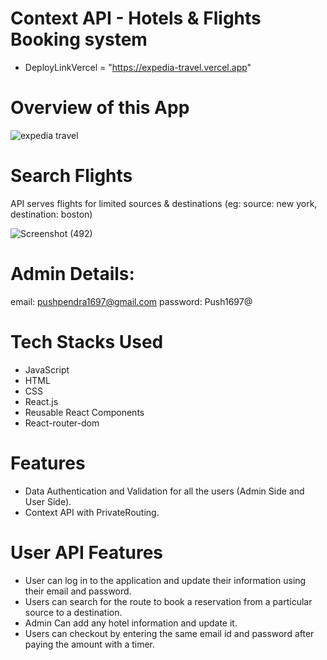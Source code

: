 # Context API - Hotels & Flights Booking system
- DeployLinkVercel = "https://expedia-travel.vercel.app"

# Overview of this App
![expedia travel](https://user-images.githubusercontent.com/104748364/210863870-334084d6-0205-4225-91f1-654aeffd2fbc.png)

# Search Flights
API serves flights for limited sources & destinations (eg: source: new york, destination: boston)

![Screenshot (492)](https://github.com/Pushpendra-1697/Expedia-Travel.com-clone/assets/104748364/63f4af75-7374-43d6-b7ca-5b13431dc19c)

# Admin Details:
email: pushpendra1697@gmail.com
password: Push1697@

# Tech Stacks Used
- JavaScript
- HTML
- CSS
- React.js
- Reusable React Components
- React-router-dom
# Features
- Data Authentication and Validation for all the users (Admin Side and User Side).
- Context API with PrivateRouting.
# User API Features
- User can log in to the application and update their information using their email and password.
- Users can search for the route to book a reservation from a particular source to a destination.
- Admin Can add any hotel information and update it.
- Users can checkout by entering the same email id and password after paying the amount with a timer.


